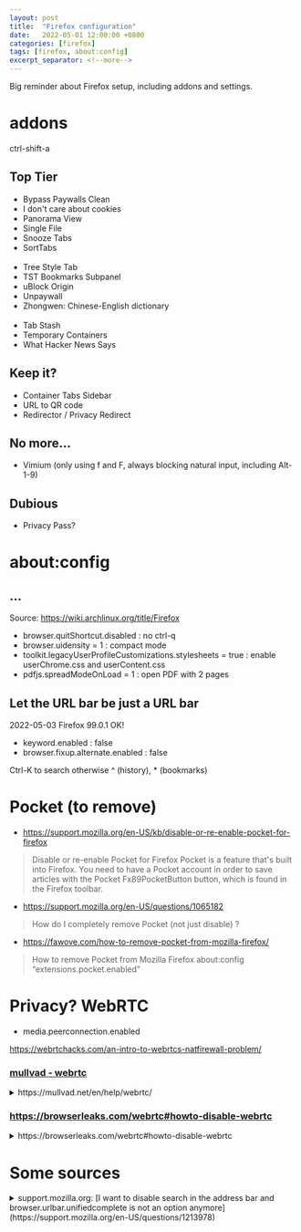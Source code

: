 ```yaml
---
layout: post
title:  "Firefox configuration"
date:   2022-05-01 12:00:00 +0800
categories: [firefox]
tags: [firefox, about:config]
excerpt_separator: <!--more-->
---
```


Big reminder about Firefox setup, including addons and settings.

<!--more-->

# addons
ctrl-shift-a

## Top Tier

 * Bypass Paywalls Clean
 * I don't care about cookies
 * Panorama View
 * Single File
 * Snooze Tabs
 * SortTabs
<br><br>
 * Tree Style Tab
 * TST Bookmarks Subpanel
 * uBlock Origin
 * Unpaywall
 * Zhongwen: Chinese-English dictionary
<br><br>
 * Tab Stash
 * Temporary Containers
 * What Hacker News Says

## Keep it?
* Container Tabs Sidebar
* URL to QR code
* Redirector / Privacy Redirect

## No more...

* Vimium (only using f and F, always blocking natural input, including Alt-1-9)

## Dubious
* Privacy Pass?


# about:config

## ...
Source: https://wiki.archlinux.org/title/Firefox

  * browser.quitShortcut.disabled : no ctrl-q
  * browser.uidensity = 1 : compact mode
  * toolkit.legacyUserProfileCustomizations.stylesheets = true : enable userChrome.css and userContent.css
  * pdfjs.spreadModeOnLoad = 1 : open PDF with 2 pages

## Let the URL bar be just a URL bar
2022-05-03 Firefox 99.0.1 OK!
* keyword.enabled : false
* browser.fixup.alternate.enabled : false

Ctrl-K to search otherwise
^<space> (history), *<space> (bookmarks)

# Pocket (to remove)

  * https://support.mozilla.org/en-US/kb/disable-or-re-enable-pocket-for-firefox
> Disable or re-enable Pocket for Firefox
> Pocket is a feature that's built into Firefox. You need to have a Pocket account in order to save articles with the Pocket Fx89PocketButton button, which is found in the Firefox toolbar. 

  * https://support.mozilla.org/en-US/questions/1065182
> How do I completely remove Pocket (not just disable) ?

  * https://fawove.com/how-to-remove-pocket-from-mozilla-firefox/
> How to remove Pocket from Mozilla Firefox
> about:config
> “extensions.pocket.enabled”






# Privacy? WebRTC

* media.peerconnection.enabled


https://webrtchacks.com/an-intro-to-webrtcs-natfirewall-problem/


### [mullvad - webrtc](https://mullvad.net/en/help/webrtc/)
<details>
<summary>https://mullvad.net/en/help/webrtc/ </summary>
<p>Firefox – easy method
</p>
<p>Desktop and Android users can use the [Disable WebRTC plugin](https://addons.mozilla.org/en-US/firefox/addon/happy-bonobo-disable-webrtc/) for Firefox. Click on the "Add to Firefox" button and follow the instructions to install the plugin.
</p><p>
Once installed, it will disable WebRTC by default. You can check by looking for the plugin's 'W' icon in the Firefox toolbar. The plugin is working if the icon is green. Click it and it will turn red, meaning that WebRTC is enabled again.
</p>
<p>Firefox – advanced method</p>
<p>Use these instructions if you wish to manually disable WebRTC:</p>
<ol>
<li> Type "about:config" into the address bar and hit Enter.
    Click the button "I accept the risk!".
    Type media.peerconnection.enabled in the search bar. Only one entry should appear.
    Right-click on the entry and choose "Toggle" to change the Value column to "false".
</li>
<li> To enable WebRTC again, follow the instructions until the Value column changes back to "true".
</li>
</ol>
</details>


### https://browserleaks.com/webrtc#howto-disable-webrtc

<details>
<summary>
https://browserleaks.com/webrtc#howto-disable-webrtc
</summary>
<a href="https://browserleaks.com/webrtc#howto-disable-webrtc">https://browserleaks.com/webrtc#howto-disable-webrtc</a>
<p>
WebRTC in Mozilla Firefox is supported since Firefox 22, and it's enabled by default.

<p>To disable RTCPeerConnection and protect IP addresses leakage, go to about:config and toggle media.peerconnection.enabled to false.

<>p>To disable Media Devices, toggle media.navigator.enabled as well as media.peerconnection.enabled both to false.
</details>

# Some sources

<details>
<summary> support.mozilla.org: [I want to disable search in the address bar and browser.urlbar.unifiedcomplete is not an option anymore](https://support.mozilla.org/en-US/questions/1213978) </summary>

<ol>
<li>In a new tab, type or paste about:config in the address bar and press Enter/Return. Click the button promising to be careful or accepting the risk.
</li>
<li>Search: In the search box above the list, type or paste keyw and pause while the list is filtered
</li>
<li>Double-click the keyword.enabled preference to switch the value from true to false
</li>
<li>Fixup: In the search box above the list, type or paste fix and pause while the list is filtered
</li>
<li>Double-click the browser.fixup.alternate.enabled preference to switch the value from true to false 
</li>
</ol>
</details>
<!--
https://news.ycombinator.com/item?id=31009313

linear-gradient(180deg, #e3e1e0, rgba(227, 225, 224, 0))

background-image: linear-gradient(rgb(227, 225, 224), rgba(227, 225, 224, 0));
box-sizing: border-box;
color: rgb(71, 48, 48);
font-family: -apple-system, "Segoe UI", Roboto, "Helvetica Neue", Arial, "Noto Sans", "Liberation Sans", sans-serif, "Apple Color Emoji", "Segoe UI Emoji", "Segoe UI Symbol", "Noto Color Emoji";
font-size: 24px;
font-weight: 400;
line-height: 24px;
margin-bottom: 0px;
margin-left: 0px;
margin-right: 0px;
margin-top: 0px;
overflow-wrap: break-word;
padding-bottom: 24px;
padding-left: 24px;
padding-right: 24px;
padding-top: 0px;
text-align: start
-->
